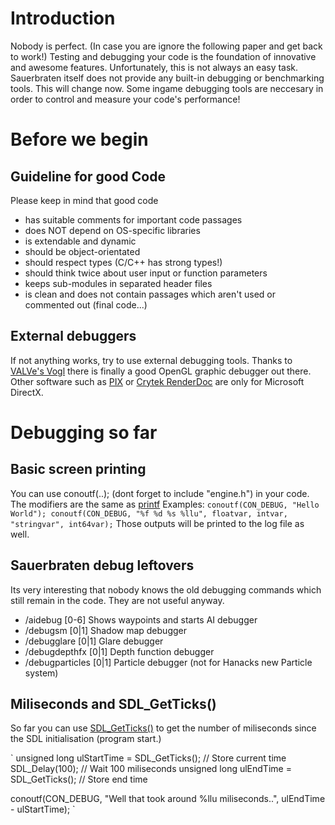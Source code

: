 # Introduction
Nobody is perfect. (In case you are ignore the following paper and get back to work!)
Testing and debugging your code is the foundation of innovative and awesome features. Unfortunately, this is not always an easy task. Sauerbraten itself does not provide any built-in debugging or benchmarking tools.
This will change now. Some ingame debugging tools are neccesary in order to control and measure your code's performance!

# Before we begin
## Guideline for good Code
Please keep in mind that good code
* has suitable comments for important code passages
* does NOT depend on OS-specific libraries
* is extendable and dynamic
* should be object-orientated
* should respect types (C/C++ has strong types!)
* should think twice about user input or function parameters
* keeps sub-modules in separated header files
* is clean and does not contain passages which aren't used or commented out (final code...)

## External debuggers
If not anything works, try to use external debugging tools.
Thanks to [VALVe's Vogl](https://github.com/ValveSoftware/vogl) there is finally a good OpenGL graphic debugger out there. 
Other software such as [PIX](http://en.wikipedia.org/wiki/PIX_%28Microsoft%29) or [Crytek RenderDoc](http://cryengine.com/renderdoc) are only for Microsoft DirectX.

# Debugging so far
## Basic screen printing
You can use conoutf(..); (dont forget to include "engine.h") in your code. The modifiers are the same as
[printf](http://www.cplusplus.com/reference/cstdio/printf/)
Examples:
`
conoutf(CON_DEBUG, "Hello World");
conoutf(CON_DEBUG, "%f %d %s %llu", floatvar, intvar, "stringvar", int64var);
`
Those outputs will be printed to the log file as well.
## Sauerbraten debug leftovers
Its very interesting that nobody knows the old debugging commands which still remain in the code. They are not useful anyway.
* /aidebug [0-6] Shows waypoints and starts AI debugger
* /debugsm [0|1] Shadow map debugger
* /debugglare [0|1] Glare debugger
* /debugdepthfx [0|1] Depth function debugger
* /debugparticles [0|1] Particle debugger (not for Hanacks new Particle system)

## Miliseconds and SDL_GetTicks()
So far you can use [SDL_GetTicks()](https://wiki.libsdl.org/SDL_GetTicks) to get the number of miliseconds since the SDL initialisation (program start.)

`
unsigned long ulStartTime = SDL_GetTicks(); // Store current time
SDL_Delay(100); // Wait 100 miliseconds
unsigned long ulEndTime = SDL_GetTicks(); // Store end time

conoutf(CON_DEBUG, "Well that took around %llu miliseconds..", ulEndTime - ulStartTime);
`